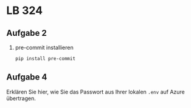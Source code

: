 # LB 324

## Aufgabe 2
1. pre-commit installieren
   ```
   pip install pre-commit
   ```

## Aufgabe 4
Erklären Sie hier, wie Sie das Passwort aus Ihrer lokalen `.env` auf Azure übertragen.
